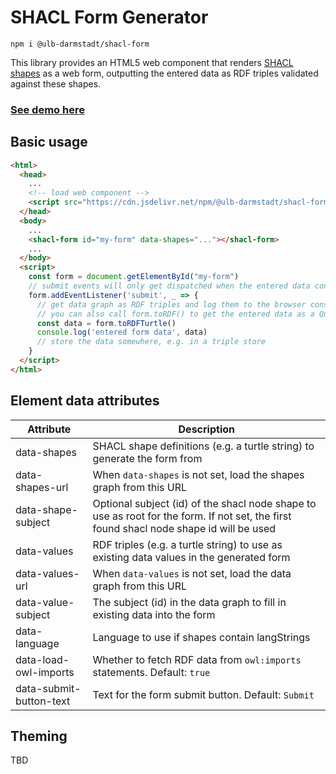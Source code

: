 # SHACL Form Generator

```
npm i @ulb-darmstadt/shacl-form
```

This library provides an HTML5 web component that renders [SHACL shapes](https://www.w3.org/TR/shacl/) as a web form, outputting the entered data as RDF triples validated against these shapes.

### [See demo here](https://ulb-darmstadt.github.io/shacl-form/)

## Basic usage
```html
<html>
  <head>
    ...
    <!-- load web component -->
    <script src="https://cdn.jsdelivr.net/npm/@ulb-darmstadt/shacl-form/dist/index.js" type="module"></script>
  </head>
  <body>
    ...
    <shacl-form id="my-form" data-shapes="..."></shacl-form>
    ...
  </body>
  <script>
    const form = document.getElementById("my-form")
    // submit events will only get dispatched when the entered data conforms to the shacl node shape
    form.addEventListener('submit', _ => {
      // get data graph as RDF triples and log them to the browser console.
      // you can also call form.toRDF() to get the entered data as a Quad[].
      const data = form.toRDFTurtle() 
      console.log('entered form data', data)
      // store the data somewhere, e.g. in a triple store
    }
  </script>
</html>
```

## Element data attributes
Attribute | Description
---|---
data-shapes | SHACL shape definitions (e.g. a turtle string) to generate the form from
data-shapes-url | When `data-shapes` is not set, load the shapes graph from this URL
data-shape-subject | Optional subject (id) of the shacl node shape to use as root for the form. If not set, the first found shacl node shape id will be used
data-values | RDF triples (e.g. a turtle string) to use as existing data values in the generated form
data-values-url | When `data-values` is not set, load the data graph from this URL
data-value-subject | The subject (id) in the data graph to fill in existing data into the form
data-language | Language to use if shapes contain langStrings
data-load-owl-imports | Whether to fetch RDF data from `owl:imports` statements. Default: `true`
data-submit-button-text | Text for the form submit button. Default: `Submit`

## Theming
TBD

